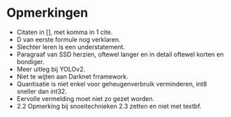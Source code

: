 # Opmerkingen

- Citaten in [], met komma in 1 cite.
- D van eerste formule nog verklaren.
- Slechter leren is een understatement.
- Paragraaf van SSD herzien, oftewel langer en in detail oftewel korten en bondiger.
- Meer uitleg bij YOLOv2.
- Niet te wijten aan Darknet frramework.
- Quantisatie is niet enkel voor geheugenverbruik verminderen, int8 sneller dan int32.
- Eervolle vermelding moet  niet zo gezet worden.
- 2.2 Opmerking bij snoeitechnieken 2.3 zetten en niet met textbf.